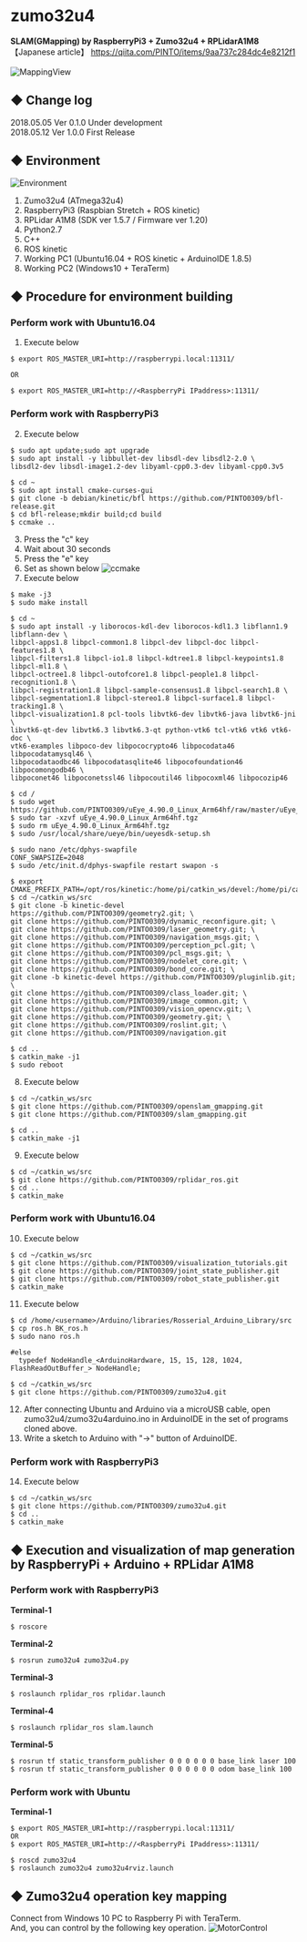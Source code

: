 # zumo32u4
**SLAM(GMapping) by RaspberryPi3 + Zumo32u4 + RPLidarA1M8**<br>
【Japanese article】 https://qiita.com/PINTO/items/9aa737c284dc4e8212f1<br><br>
![MappingView](https://github.com/PINTO0309/zumo32u4/blob/master/media/127.png)<br>
## ◆ Change log<br>
2018.05.05 Ver 0.1.0 Under development<br>
2018.05.12 Ver 1.0.0 First Release

## ◆ Environment<br>
![Environment](https://github.com/PINTO0309/zumo32u4/blob/master/media/0021_GMapping_English.png)
1. Zumo32u4 (ATmega32u4)
2. RaspberryPi3 (Raspbian Stretch + ROS kinetic)
3. RPLidar A1M8 (SDK ver 1.5.7 / Firmware ver 1.20)
4. Python2.7
5. C++
6. ROS kinetic
7. Working PC1 (Ubuntu16.04 + ROS kinetic + ArduinoIDE 1.8.5)
8. Working PC2 (Windows10 + TeraTerm)

## ◆ Procedure for environment building

### **Perform work with Ubuntu16.04**<br>

1. Execute below
```
$ export ROS_MASTER_URI=http://raspberrypi.local:11311/

OR

$ export ROS_MASTER_URI=http://<RaspberryPi IPaddress>:11311/
```

### **Perform work with RaspberryPi3**<br>

2. Execute below
```
$ sudo apt update;sudo apt upgrade
$ sudo apt install -y libbullet-dev libsdl-dev libsdl2-2.0 \
libsdl2-dev libsdl-image1.2-dev libyaml-cpp0.3-dev libyaml-cpp0.3v5

$ cd ~
$ sudo apt install cmake-curses-gui
$ git clone -b debian/kinetic/bfl https://github.com/PINTO0309/bfl-release.git
$ cd bfl-release;mkdir build;cd build
$ ccmake ..
```
3. Press the "c" key
4. Wait about 30 seconds
5. Press the "e" key
6. Set as shown below
![ccmake](https://github.com/PINTO0309/zumo32u4/blob/master/media/ccmake.png)
7. Execute below
```
$ make -j3
$ sudo make install

$ cd ~
$ sudo apt install -y liborocos-kdl-dev liborocos-kdl1.3 libflann1.9 libflann-dev \
libpcl-apps1.8 libpcl-common1.8 libpcl-dev libpcl-doc libpcl-features1.8 \
libpcl-filters1.8 libpcl-io1.8 libpcl-kdtree1.8 libpcl-keypoints1.8 libpcl-ml1.8 \
libpcl-octree1.8 libpcl-outofcore1.8 libpcl-people1.8 libpcl-recognition1.8 \
libpcl-registration1.8 libpcl-sample-consensus1.8 libpcl-search1.8 \
libpcl-segmentation1.8 libpcl-stereo1.8 libpcl-surface1.8 libpcl-tracking1.8 \
libpcl-visualization1.8 pcl-tools libvtk6-dev libvtk6-java libvtk6-jni \
libvtk6-qt-dev libvtk6.3 libvtk6.3-qt python-vtk6 tcl-vtk6 vtk6 vtk6-doc \
vtk6-examples libpoco-dev libpococrypto46 libpocodata46 libpocodatamysql46 \
libpocodataodbc46 libpocodatasqlite46 libpocofoundation46 libpocomongodb46 \
libpoconet46 libpoconetssl46 libpocoutil46 libpocoxml46 libpocozip46

$ cd /
$ sudo wget https://github.com/PINTO0309/uEye_4.90.0_Linux_Arm64hf/raw/master/uEye_4.90.0_Linux_Arm64hf.tgz
$ sudo tar -xzvf uEye_4.90.0_Linux_Arm64hf.tgz
$ sudo rm uEye_4.90.0_Linux_Arm64hf.tgz
$ sudo /usr/local/share/ueye/bin/ueyesdk-setup.sh

$ sudo nano /etc/dphys-swapfile
CONF_SWAPSIZE=2048
$ sudo /etc/init.d/dphys-swapfile restart swapon -s

$ export CMAKE_PREFIX_PATH=/opt/ros/kinetic:/home/pi/catkin_ws/devel:/home/pi/catkin_ws/install
$ cd ~/catkin_ws/src
$ git clone -b kinetic-devel https://github.com/PINTO0309/geometry2.git; \
git clone https://github.com/PINTO0309/dynamic_reconfigure.git; \
git clone https://github.com/PINTO0309/laser_geometry.git; \
git clone https://github.com/PINTO0309/navigation_msgs.git; \
git clone https://github.com/PINTO0309/perception_pcl.git; \
git clone https://github.com/PINTO0309/pcl_msgs.git; \
git clone https://github.com/PINTO0309/nodelet_core.git; \
git clone https://github.com/PINTO0309/bond_core.git; \
git clone -b kinetic-devel https://github.com/PINTO0309/pluginlib.git; \
git clone https://github.com/PINTO0309/class_loader.git; \
git clone https://github.com/PINTO0309/image_common.git; \
git clone https://github.com/PINTO0309/vision_opencv.git; \
git clone https://github.com/PINTO0309/geometry.git; \
git clone https://github.com/PINTO0309/roslint.git; \
git clone https://github.com/PINTO0309/navigation.git

$ cd ..
$ catkin_make -j1
$ sudo reboot
```
8. Execute below
```
$ cd ~/catkin_ws/src
$ git clone https://github.com/PINTO0309/openslam_gmapping.git
$ git clone https://github.com/PINTO0309/slam_gmapping.git

$ cd ..
$ catkin_make -j1
```
9. Execute below
```
$ cd ~/catkin_ws/src
$ git clone https://github.com/PINTO0309/rplidar_ros.git
$ cd ..
$ catkin_make
```
### **Perform work with Ubuntu16.04**<br>

10. Execute below
```
$ cd ~/catkin_ws/src
$ git clone https://github.com/PINTO0309/visualization_tutorials.git
$ git clone https://github.com/PINTO0309/joint_state_publisher.git
$ git clone https://github.com/PINTO0309/robot_state_publisher.git
$ catkin_make
```
11. Execute below
```
$ cd /home/<username>/Arduino/libraries/Rosserial_Arduino_Library/src
$ cp ros.h BK_ros.h
$ sudo nano ros.h

#else
  typedef NodeHandle_<ArduinoHardware, 15, 15, 128, 1024, FlashReadOutBuffer_> NodeHandle;

$ cd ~/catkin_ws/src
$ git clone https://github.com/PINTO0309/zumo32u4.git
```
12. After connecting Ubuntu and Arduino via a microUSB cable, open zumo32u4/zumo32u4arduino.ino in ArduinoIDE in the set of programs cloned above.
13. Write a sketch to Arduino with "→" button of ArduinoIDE.

### **Perform work with RaspberryPi3**<br>

14. Execute below
```
$ cd ~/catkin_ws/src
$ git clone https://github.com/PINTO0309/zumo32u4.git
$ cd ..
$ catkin_make
```

## ◆ Execution and visualization of map generation by RaspberryPi + Arduino + RPLidar A1M8<br>

### **Perform work with RaspberryPi3**<br>

**Terminal-1**
```
$ roscore
```
**Terminal-2**
```
$ rosrun zumo32u4 zumo32u4.py
```
**Terminal-3**
```
$ roslaunch rplidar_ros rplidar.launch
```
**Terminal-4**
```
$ roslaunch rplidar_ros slam.launch
```
**Terminal-5**
```
$ rosrun tf static_transform_publisher 0 0 0 0 0 0 base_link laser 100
$ rosrun tf static_transform_publisher 0 0 0 0 0 0 odom base_link 100
```

### **Perform work with Ubuntu**<br>

**Terminal-1**
```
$ export ROS_MASTER_URI=http://raspberrypi.local:11311/
OR
$ export ROS_MASTER_URI=http://<RaspberryPi IPaddress>:11311/

$ roscd zumo32u4
$ roslaunch zumo32u4 zumo32u4rviz.launch
```

## ◆ Zumo32u4 operation key mapping<br>

Connect from Windows 10 PC to Raspberry Pi with TeraTerm.<br>
And, you can control by the following key operation.
![MotorControl](https://github.com/PINTO0309/zumo32u4/blob/master/media/0022_zumo32u4control.png)
